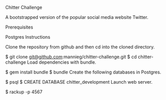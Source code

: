Chitter Challenge

A bootstrapped version of the popular social media website Twitter.

Prerequisites

Postgres
Instructions

Clone the repository from github and then cd into the cloned directory.

$ git clone git@github.com:mannieg/chitter-challenge.git
$ cd chitter-challenge
Load dependencies with bundle.

$ gem install bundle
$ bundle
Create the following databases in Postgres.

$ psql
$ CREATE DATABASE chitter_development
Launch web server.

$ rackup -p 4567
